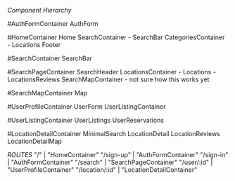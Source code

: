 *Component Hierarchy*

#AuthFormContainer
  AuthForm

#HomeContainer
  Home
  SearchContainer
    - SearchBar
  CategoriesContainer
    - Locations
  Footer

#SearchContainer
  SearchBar

#SearchPageContainer
  SearchHeader
  LocationsContainer
    - Locations
    - LocationsReviews
  SearchMapContainer
    - not sure how this works yet

#SearchMapContainer
  Map

#UserProfileContainer
  UserForm
  UserListingContainer

#UserListingContainer
  UserListings
  UserReservations

#LocationDetailContainer
  MinimalSearch
  LocationDetail
  LocationReviews
  LocationDetailMap


  *ROUTES*
  "/"              |  "HomeContainer"
  "/sign-up"       |  "AuthFormContainer"
  "/sign-in"       |  "AuthFormContainer"
  "/search"        |  "SearchPageContainer"
  "/user/:id"      |  "UserProfileContainer"
  "/location/:id"  |  "LocationDetailContainer"
